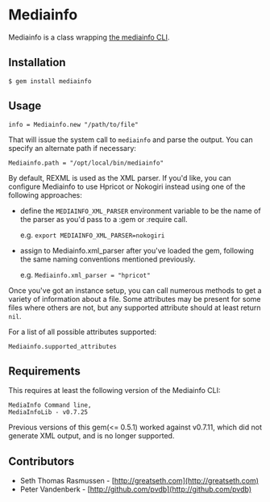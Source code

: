 # Mediainfo

Mediainfo is a class wrapping [the mediainfo CLI](http://mediainfo.sourceforge.net).

## Installation
  
    $ gem install mediainfo
  
## Usage
  
    info = Mediainfo.new "/path/to/file"
  
That will issue the system call to `mediainfo` and parse the output. 
You can specify an alternate path if necessary:
  
    Mediainfo.path = "/opt/local/bin/mediainfo"
  

By default, REXML is used as the XML parser. If you'd like, you can 
configure Mediainfo to use Hpricot or Nokogiri instead using one of 
the following approaches:

  * define the `MEDIAINFO_XML_PARSER` environment variable to be the 
    name of the parser as you'd pass to a :gem or :require call. 
    
    e.g. `export MEDIAINFO_XML_PARSER=nokogiri`
    
  * assign to Mediainfo.xml_parser after you've loaded the gem, 
    following the same naming conventions mentioned previously.
    
    e.g. `Mediainfo.xml_parser = "hpricot"`
    

Once you've got an instance setup, you can call numerous methods to get 
a variety of information about a file. Some attributes may be present 
for some files where others are not, but any supported attribute 
should at least return `nil`.

For a list of all possible attributes supported:
  
    Mediainfo.supported_attributes
  
## Requirements

This requires at least the following version of the Mediainfo CLI:
  
    MediaInfo Command line,
    MediaInfoLib - v0.7.25
  
Previous versions of this gem(<= 0.5.1) worked against v0.7.11, which did not 
generate XML output, and is no longer supported.

## Contributors

* Seth Thomas Rasmussen - [http://greatseth.com](http://greatseth.com)
* Peter Vandenberk - [http://github.com/pvdb](http://github.com/pvdb)
